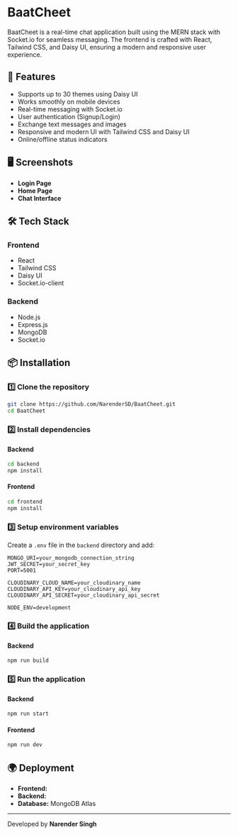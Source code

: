 # BaatCheet

BaatCheet is a real-time chat application built using the MERN stack with Socket.io for seamless messaging. The frontend is crafted with React, Tailwind CSS, and Daisy UI, ensuring a modern and responsive user experience.

## 🚀 Features

- Supports up to 30 themes using Daisy UI
- Works smoothly on mobile devices
- Real-time messaging with Socket.io
- User authentication (Signup/Login)
- Exchange text messages and images
- Responsive and modern UI with Tailwind CSS and Daisy UI
- Online/offline status indicators

## 🖥️ Screenshots

- **Login Page**
- **Home Page**
- **Chat Interface**

## 🛠️ Tech Stack

### Frontend

- React
- Tailwind CSS
- Daisy UI
- Socket.io-client

### Backend

- Node.js
- Express.js
- MongoDB
- Socket.io

## 📦 Installation

### 1️⃣ Clone the repository

```bash
git clone https://github.com/NarenderSD/BaatCheet.git
cd BaatCheet
```

### 2️⃣ Install dependencies

#### Backend

```bash
cd backend
npm install
```

#### Frontend

```bash
cd frontend
npm install
```

### 3️⃣ Setup environment variables

Create a `.env` file in the `backend` directory and add:

```env
MONGO_URI=your_mongodb_connection_string
JWT_SECRET=your_secret_key
PORT=5001

CLOUDINARY_CLOUD_NAME=your_cloudinary_name
CLOUDINARY_API_KEY=your_cloudinary_api_key
CLOUDINARY_API_SECRET=your_cloudinary_api_secret

NODE_ENV=development
```

### 4️⃣ Build the application

#### Backend

```bash
npm run build
```

### 5️⃣ Run the application

#### Backend

```bash
npm run start
```

#### Frontend

```bash
npm run dev
```

## 🌍 Deployment

- **Frontend:** 
- **Backend:** 
- **Database:** MongoDB Atlas

---

Developed by **Narender Singh**

